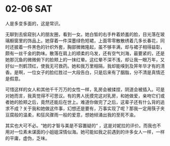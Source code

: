 # 02-06 SAT

人是多变多面的，这是常识。

无聊到去偷窥别人的朋友圈，看到一女。她白皙的右手杵着娇羞的脸，目光落在玻璃橱窗里的饰品上。她穿着一件深墨绿色短裙，上面零零散散绣着几多长春花，同时还披着一件黑色的针织外套，胸部微微隆起，虽不够丰满，却与裙子相得益彰，颇有一丝千金的韵味。散落在肩上的顺柔的乌发，还有空气刘海，最要紧的，还是她那沉鱼的微微俯下的脸颊上的一抹红晕。这红晕不深不浅，却让我一眼万年，又好似一剂鹤顶红，使我无可救药。她和我万里相隔，我却能嗅到及笄年华才有的清香。是啊，一位女子的脸红胜过一大段告白，只是后来有了胭脂，分不清是真情还是假意。

可惜这样的女人和其他千千万万的女性一样，乳房会被揉捏，阴道会被插入。可是对她而言，我真觉得不可思议。有的男人抚摸完这对乳房，和她做爱，亲吻它们或者她的脸颊之后，竟然还能后在世上。难道你做完了之后，这辈子还有什么背的追求不成？关于我和她做这件事，幻想还是要有，万事实现了呢？那我一定用筷子夹豆腐般的温柔，和狂风骤雨一般的爱意，想她倾涌出我的至死不渝。

其实也大可不必。“她的才智与美是不容置疑的“ ，这是对妮拉的评价。而我也不用对一位素未谋面的小姐姐深情似海。她可能如我之前遇到的许多女人一样，一样的平庸，虚伪，乏味。


